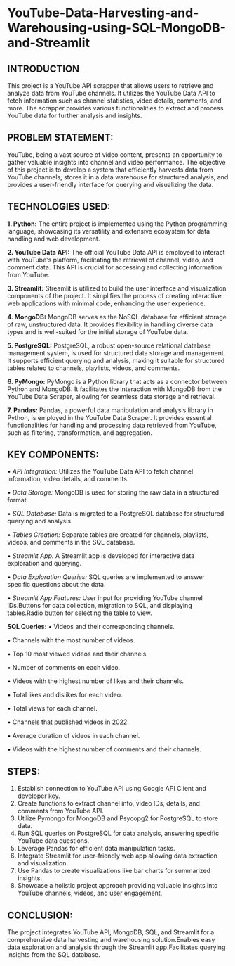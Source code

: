 # YouTube-Data-Harvesting-and-Warehousing-using-SQL-MongoDB-and-Streamlit

## INTRODUCTION
This project is a YouTube API scrapper that allows users to retrieve and analyze data from YouTube channels. It utilizes the YouTube Data API to fetch information such as channel statistics, video details, comments, and more. The scrapper provides various functionalities to extract and process YouTube data for further analysis and insights.
## PROBLEM STATEMENT:
YouTube, being a vast source of video content, presents an opportunity to gather valuable insights into channel and video performance. The objective of this project is to develop a system that efficiently harvests data from YouTube channels, stores it in a data warehouse for structured analysis, and provides a user-friendly interface for querying and visualizing the data.

## TECHNOLOGIES USED:
**1.	Python:**
The entire project is implemented using the Python programming language, showcasing its versatility and extensive ecosystem for data handling and web development.

**2.	YouTube Data API:**
	The official YouTube Data API is employed to interact with YouTube's platform, facilitating the retrieval of channel, video, and comment data. This API is crucial for accessing and collecting information from YouTube.
 
**3.	Streamlit:**
	Streamlit is utilized to build the user interface and visualization components of the project. It simplifies the process of creating interactive web applications with minimal code, enhancing the user experience.
 
**4.	MongoDB:**
	MongoDB serves as the NoSQL database for efficient storage of raw, unstructured data. It provides flexibility in handling diverse data types and is well-suited for the initial storage of YouTube data.
 
**5.	PostgreSQL:**
	PostgreSQL, a robust open-source relational database management system, is used for structured data storage and management. It supports efficient querying and analysis, making it suitable for structured tables related to channels, playlists, videos, and comments.
 
**6.	PyMongo:**
	PyMongo is a Python library that acts as a connector between Python and MongoDB. It facilitates the interaction with MongoDB from the YouTube Data Scraper, allowing for seamless data storage and retrieval.

**7.	Pandas:**
	Pandas, a powerful data manipulation and analysis library in Python, is employed in the YouTube Data Scraper. It provides essential functionalities for handling and processing data retrieved from YouTube, such as filtering, transformation, and aggregation.


## KEY COMPONENTS:
•	_API Integration:_   Utilizes the YouTube Data API to fetch channel information, video details, and comments.

•	_Data Storage:_   MongoDB is used for storing the raw data in a structured format.

•	_SQL Database:_  Data is migrated to a PostgreSQL database for structured querying and analysis.

•	_Tables Creation:_  Separate tables are created for channels, playlists, videos, and comments in the SQL database.

•	_Streamlit App:_  A Streamlit app is developed for interactive data exploration and querying.

•	_Data Exploration Queries:_ SQL queries are implemented to answer specific questions about the data.

•	_Streamlit App Features:_  User input for providing YouTube channel IDs.Buttons for data collection, migration to SQL, and displaying tables.Radio button for selecting the table to view.

__SQL Queries:__
•	Videos and their corresponding channels.

•	Channels with the most number of videos.

•	Top 10 most viewed videos and their channels.

•	Number of comments on each video.

•	Videos with the highest number of likes and their channels.

•	Total likes and dislikes for each video.

•	Total views for each channel.

•	Channels that published videos in 2022.

•	Average duration of videos in each channel.

•	Videos with the highest number of comments and their channels.

## STEPS:

1. Establish connection to YouTube API using Google API Client and developer key.
2. Create functions to extract channel info, video IDs, details, and comments from YouTube API.
3. Utilize Pymongo for MongoDB and Psycopg2 for PostgreSQL to store data.
4. Run SQL queries on PostgreSQL for data analysis, answering specific YouTube data questions.
5. Leverage Pandas for efficient data manipulation tasks.
6. Integrate Streamlit for user-friendly web app allowing data extraction and visualization.
7. Use Pandas to create visualizations like bar charts for summarized insights.
8. Showcase a holistic project approach providing valuable insights into YouTube channels, videos, and user engagement.

## CONCLUSION:
The project integrates YouTube API, MongoDB, SQL, and Streamlit for a comprehensive data harvesting and warehousing solution.Enables easy data exploration and analysis through the Streamlit app.Facilitates querying insights from the SQL database.

